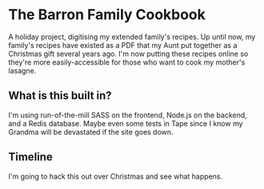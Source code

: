 # The Barron Family Cookbook

A holiday project, digitising my extended family's recipes. Up until now, my family's recipes have existed as a PDF that my Aunt put together as a Christmas gift several years ago. I'm now putting these recipes online so they're more easily-accessible for those who want to cook my mother's lasagne.

## What is this built in?

I'm using run-of-the-mill SASS on the frontend, Node.js on the backend, and a Redis database. Maybe even some tests in Tape since I know my Grandma will be devastated if the site goes down.

## Timeline

I'm going to hack this out over Christmas and see what happens.
